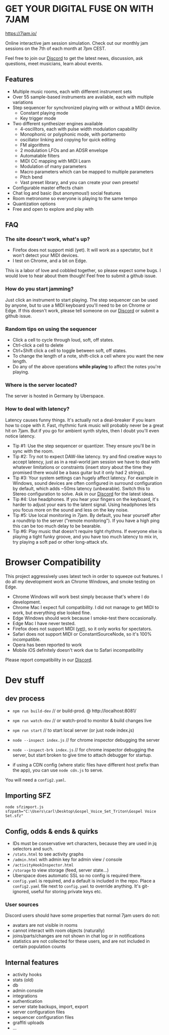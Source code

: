 # GET YOUR DIGITAL FUSE ON WITH 7JAM

https://7jam.io/

Online interactive jam session simulation. Check out our monthly jam sessions on the 7th of each month at 7pm CEST.

Feel free to join our [Discord](https://discord.gg/kkf9gQfKAd) to get the latest news, discussion, ask questions, meet musicians, learn about events.

## Features

- Multiple music rooms, each with different instrument sets
- Over 55 sample-based instruments are available, each with multiple variations
- Step sequencer for synchronized playing with or without a MIDI device.
  - Constant playing mode
  - Key trigger mode
- Two different synthesizer engines available
  - 4-oscilltors, each with pulse width modulation capability
  - Monophonic or polyphonic mode, with portamento
  - oscillator linking and copying for quick editing
  - FM algorithms
  - 2 modulation LFOs and an ADSR envelope
  - Automatable filters
  - MIDI CC mapping with MIDI Learn
  - Modulation of many parameters
  - Macro parameters which can be mapped to multiple parameters
  - Pitch bend
  - Vast preset library, and you can create your own presets!
- Configurable master effects chain
- Chat log and basic (but anonymous!) social features
- Room metronome so everyone is playing to the same tempo
- Quantization options
- Free and open to explore and play with


## FAQ

### The site doesn't work, what's up?

- Firefox does not support midi (yet). It will work as a spectator, but it won't detect your MIDI devices.
- I test on Chrome, and a bit on Edge.

This is a labor of love and cobbled together, so please expect some bugs. I would love to hear about them though! Feel free to submit a github issue.

### How do you start jamming?

Just click an instrument to start playing. The step sequencer can be used by anyone, but to use a MIDI keyboard you'll need to be on Chrome or Edge. If this doesn't work, please tell someone on our [Discord](https://discord.gg/kkf9gQfKAd) or submit a github issue.

### Random tips on using the sequencer

- Click a cell to cycle through loud, soft, off states.
- Ctrl-click a cell to delete
- Ctrl+Shift click a cell to toggle between soft, off states.
- To change the length of a note, shift-click a cell where you want the new length.
- Do any of the above operations **while playing** to affect the notes you're playing.


### Where is the server located?

The server is hosted in Germany by Uberspace.

### How to deal with latency?

Latency causes funny things. It's actually not a deal-breaker if you learn how to cope with it. Fast, rhythmic funk music will probably never be a great hit on 7jam. But if you go for ambient synth styles, then I doubt you'll even notice latency.

- Tip #1: Use the step sequencer or quantizer. They ensure you'll be in sync with the room.
- Tip #2: Try not to expect DAW-like latency. try and find creative ways to accept latency, just as in a real-world jam session we have to deal with whatever limitations or constraints (insert story about the time they promised there would be a bass guitar but it only had 2 strings).
- Tip #3: Your system settings can hugely affect latency. For example in Windows, sound devices are often configured in surround configuration by default, which adds ~50ms latency (unbearable). Switch this to Stereo configuration to solve. Ask in our [Discord](https://discord.gg/kkf9gQfKAd) for the latest ideas.
- Tip #4: Use headphones. If you hear your fingers on the keyboard, it's harder to adjust your ears to the latent signal. Using headphones lets you focus more on the sound and less on the key noise.
- Tip #5: Use local monitoring in 7jam. By default, you hear yourself after a roundtrip to the server ("remote monitoring"). If you have a high ping this can be too much delay to be bearable.
- Tip #6: Play music that doesn't require tight rhythms. If everyone else is playing a tight funky groove, and you have too much latency to mix in, try playing a soft pad or other long-attack sfx.


# Browser Compatibility
This project aggressively uses latest tech in order to squeeze out features. I do all my development work an Chrome Windows, and smoke testing on Edge.

- Chrome Windows will work best simply because that's where I do development.
- Chrome Mac I expect full compatibility. I did not manage to get MIDI to work, but everything else looked fine.
- Edge Windows should work because I smoke-test there occasionally.
- Edge Mac I have never tested.
- Firefox does not support MIDI ([yet](https://bugzilla.mozilla.org/show_bug.cgi?id=836897)), so it only works for spectators.
- Safari does not support MIDI or ConstantSourceNode, so it's 100% incompatible.
- Opera has been reported to work
- Mobile iOS definitely doesn't work due to Safari incompatibility

Please report compatibility in our [Discord](https://discord.gg/kkf9gQfKAd).

# Dev stuff

## dev process

- `npm run build-dev` // or build-prod. @ http://localhost:8081/
- `npm run watch-dev` // or watch-prod to monitor & build changes live
- `npm run start` // to start local server (or just node index.js)
- `node --inspect index.js` // for chrome inspector debugging the server
- `node --inspect-brk index.js` // for chrome inspector debugging the server, but start broken to give time to attach debugger for startup.

- if using a CDN config (where static files have different host prefix than the app), you can use `node cdn.js` to serve.

You will need a `config2.yaml`.

## Importing SFZ

    node sfzimport.js sfzpath="C:\Users\carl\Desktop\Gospel_Voice_Set_Triton\Gospel Voice Set.sfz"

## Config, odds & ends & quirks

- IDs must be conservative wrt characters, because they are used in jq selectors and such.
- `/stats.html` to see activity graphs
- `/admin.html` with admin key for admin view / console
- `/activityHookInspector.html`
- `/storage` to view storage (feed, server state...)
- Uberspace does automatic SSL so no config is required there.
- `config.yaml` is required, and a default is included in the repo. Place a `config2.yaml` file next to `config.yaml` to override anything. It's git-ignored, useful for storing private keys etc.

### User sources

Discord users should have some properties that normal 7jam users do not:

* avatars are not visible in rooms
* cannot interact with room objects (naturally)
* joins/parts/changes are not shown in chat log or in notifications
* statistics are not collected for these users, and are not included in certain population counts


## Internal features

* activity hooks
* stats (old)
* db
* admin console
* integrations
* authentication
* server state backups, import, export
* server configuration files
* sequencer configuration files
* graffiti uploads
* ...





